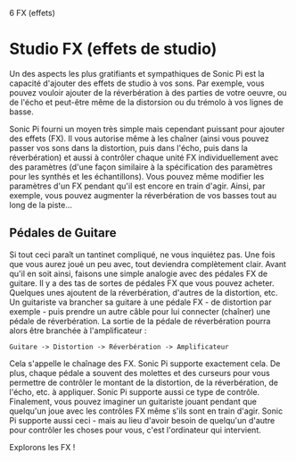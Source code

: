 6 FX (effets)

# Studio FX (effets de studio)

Un des aspects les plus gratifiants et sympathiques de Sonic Pi est la 
capacité d'ajouter des effets de studio à vos sons. Par exemple, vous 
pouvez vouloir ajouter de la réverbération à des parties de votre 
oeuvre, ou de l'écho et peut-être même de la distorsion ou du 
trémolo à vos lignes de basse.

Sonic Pi fourni un moyen très simple mais cependant puissant pour ajouter 
des effets (FX). Il vous autorise même à les chaîner (ainsi vous 
pouvez passer vos sons dans la distortion, puis dans l'écho, puis dans 
la réverbération) et aussi à contrôler chaque unité FX individuellement 
avec des paramètres (d'une façon similaire à la spécification des paramètres 
pour les synthés et les échantillons). Vous pouvez même modifier les 
paramètres d'un FX pendant qu'il est encore en train d'agir. 
Ainsi, par exemple, vous pouvez augmenter la réverbération de vos 
basses tout au long de la piste...

## Pédales de Guitare

Si tout ceci paraît un tantinet compliqué, ne vous inquiétez pas. Une 
fois que vous aurez joué un peu avec, tout deviendra complètement 
clair. Avant qu'il en soit ainsi, faisons une simple analogie avec des 
pédales FX de guitare. Il y a des tas de sortes de pédales FX que vous 
pouvez acheter. Quelques unes ajoutent de la réverbération, d'autres 
de la distortion, etc. Un guitariste va brancher sa guitare à une 
pédale FX - de distortion par exemple - puis prendre un autre câble 
pour lui connecter (chaîner) une pédale de réverbération. La sortie de 
la pédale de réverbération pourra alors être branchée à l'amplificateur :  

```
Guitare -> Distortion -> Réverbération -> Amplificateur
```

Cela s'appelle le chaînage des FX. Sonic Pi supporte exactement cela. De 
plus, chaque pédale a souvent des molettes et des curseurs pour vous 
permettre de contrôler le montant de la distortion, de la 
réverbération, de l'écho, etc. à appliquer. Sonic Pi supporte aussi 
ce type de contrôle. Finalement, vous pouvez imaginer un guitariste 
jouant pendant que quelqu'un joue avec les contrôles FX même s'ils 
sont en train d'agir. Sonic Pi supporte aussi ceci - mais au lieu d'avoir 
besoin de quelqu'un d'autre pour contrôler les choses pour vous, c'est 
l'ordinateur qui intervient.

Explorons les FX !
